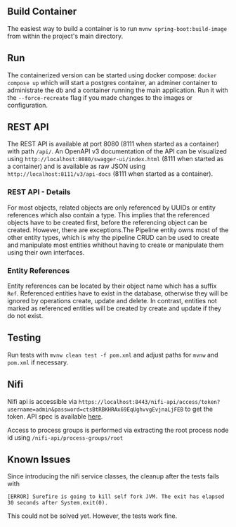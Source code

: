 ## Build Container
The easiest way to build a container is to run `mvnw spring-boot:build-image` from within the project's main directory.

## Run
The containerized version can be started using docker compose: `docker compose up` which will start a postgres container, an adminer container to administrate the db and a container running the main application. Run it with the `--force-recreate` flag if you made changes to the images or configuration. 
## REST API
The REST API is available at port 8080 (8111 when started as a container) with path `/api/`.
An OpenAPI v3 documentation of the API can be visualized using `http://localhost:8080/swagger-ui/index.html` (8111 when started as a container) and is available as raw JSON using `http://localhost:8111/v3/api-docs` (8111 when started as a container).
### REST API - Details
For most objects, related objects are only referenced by UUIDs or entity references which also contain a type. This implies that the referenced objects have to be created first, before the referencing object can be created.
However, there are exceptions.The Pipeline entity owns most of the other entity types, which is why the pipeline CRUD can be used to create and manipulate most entities whithout having to create or manipulate them using their own interfaces.
### Entity References
Entity references can be located by their object name which has a suffix `Ref`. Referenced entities have to exist in the database, otherwise they will be ignored by operations create, update and delete. In contrast, entities not marked as referenced entities will be created by create and update if they do not exist.
## Testing
Run tests with `mvnw clean test -f pom.xml` and adjust paths for `mvnw` and `pom.xml` if necessary.

## Nifi
Nifi api is accessible via `https://localhost:8443/nifi-api/access/token?username=admin&password=ctsBtRBKHRAx69EqUghvvgEvjnaLjFEB` to get the token. API spec is available [here](https://nifi.apache.org/docs/nifi-docs/rest-api/index.html).

Access to process groups is performed via extracting the root process node id using `/nifi-api/process-groups/root`

## Known Issues
Since introducing the nifi service classes, the cleanup after the tests fails with
```
[ERROR] Surefire is going to kill self fork JVM. The exit has elapsed 30 seconds after System.exit(0).
```
This could not be solved yet. However, the tests work fine.